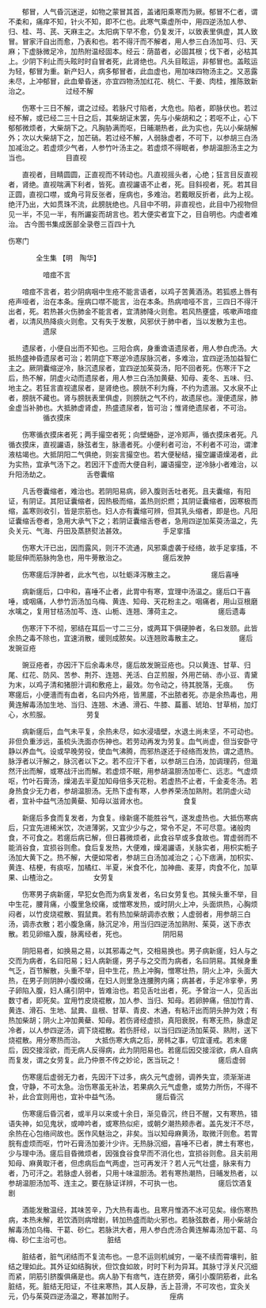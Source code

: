 <!-- { "loadSidebar": true } -->
　　郁冒，人气昏沉迷逆，如物之蒙冒其首，盖诸阳乘寒而为厥。郁冒不仁者，谓不柔和，痛痒不知，针火不知，即不仁也。此寒气乘虚所中，用四逆汤加人参、归、桂、芎、芪、天麻主之。太阳病下早不愈，仍复发汗，以致表里俱虚，其人致冒。冒家汗自出而愈，乃表和也。若不得汗而不解者，用人参三白汤加芎、归、天麻；下虚脉微足冷，加热附温经固本。经云：荫苗者，必固其根；伐下者，必枯其上。少阴下利止而头眩时时自冒者死，此肾绝也。凡头目眩运，非郁冒也。盖眩运为轻，郁冒为重。新产妇人，病多郁冒者，此血虚也，用加味四物汤主之。又恶露未尽，上冲郁冒，此血晕昏迷，亦宜四物汤加红花、桃仁、干姜、肉桂，推陈致新治之。
　　　　　过经不解

　　伤寒十三日不解，谓之过经。若脉尺寸陷者，大危也。陷者，即脉伏也。若过经不解，或已经二三十日之后，其柴胡证末罢，先与小柴胡和之；若呕不止，心下郁郁微烦者，大柴胡下之。凡胸胁满而呕，日晡潮热者，此为实也，先以小柴胡解外；次以大柴胡下之，加芒硝。若过经不解，人弱脉虚者，不可下，以参胡三白汤加减治之。若虚烦少气者，人参竹叶汤主之。若虚烦不得眠者，参胡温胆汤主之为当也。
　　　　　目直视

　　直视者，目睛圆圆，正直视而不转动也。凡直视摇头者，心绝；狂言目反直视者，肾绝。直视喘满下利者，皆死。直视讝语不止者，死。目斜视者，死。若其目正圆，直视口噤，或角弓背反张者，痓病也，多难治。若戴眼反折者，此为上视。绝汗乃出，大如贯珠不流，此膀胱绝也。凡目中不明，非直视也，此目中乃视物但见一半，不见一半，有所讝妄而胡言也。若大便实者宜下之，目自明也。内虚者难治。
古今图书集成医部全录卷三百四十九

伤寒门

　　　　全生集 【明　陶华】

　　　　　喑痖不言

　　喑痖不言者，若少阴病咽中生疮不能言语者，以鸡子苦黄酒汤。若狐惑上唇有疮声哑者，治在本条。痓病口噤不能言，治在本条。热病喑哑不言，三四日不得汗出者，死。若热甚火伤肺金不能言者，宜清肺降火则愈。若风热壅盛，咳嗽声喑痖者，以清风热降痰火则愈。又有失于发散，风邪伏于肺中者，当以发散为主也。
　　　　　遗尿

　　遗尿者，小便自出而不知也。三阳合病，身重谵语遗尿者，用人参白虎汤。大抵热盛神昏遗尿者可治；若阴症下寒逆冷遗尿脉沉者，多难治，宜四逆汤加益智仁主之。厥阴囊缩逆冷，脉沉遗尿者，宜四逆加茱萸汤，阳不回者死。伤寒汗下之后，热不解，阴虚火动而遗尿者，用人参三白汤加黄蘗、知母、麦冬、五味、归、地主之。若狂言直视遣尿者，是肾绝也。膀胱不利为癃，不约为遗溺。又水泉不止者，膀胱不藏也。肾与膀胱表里俱虚，则膀胱之气不约，故遗尿也。溲便遗尿，肺金虚当补肺也。大抵肺虚肾虚，热盛遗尿者，皆可治；惟肾绝遗尿者，不可治。
　　　　　循衣摸床

　　伤寒循衣摸床者死；两手撮空者死；向壁蜷卧，逆冷郑声，循衣摸床者死。凡循衣摸床，直视讝语，脉弦者生，脉濇者死。小便利者可治，不利者不可治，谓津液枯竭也。大抵阴阳二气俱绝，则妄言撮空也。若大便秘结，撮空讝语燥渴者，此为实热，宜承气汤下之。若因汗下虚而大便自利，讝语撮空，逆冷脉小者难治，以升阳汤劫之。
　　　　　舌卷囊缩

　　凡舌卷囊缩者，难治也。若阴阳易病，卵入腹则舌吐者死。且夫囊缩，有阳证，有阴证。其阳证囊缩者，因热极而缩，盖热则炽燃；其阴证囊缩者，因寒极而缩，盖寒则收引，皆是宗筋也。妇人亦有囊缩可辨，但其乳头缩者，即是也。凡阳证囊缩舌卷者，急用大承气下之；若阴证囊缩舌卷者，急用四逆加茱萸汤温之，先灸关元、气海、丹田及蒸脐熨法甚效。
　　　　　手足挛搐

　　伤寒大汗已出，因而露风，则汗不流通，风邪乘虚袭于经络，故手足挛搐，不能屈伸而筋脉拘急也，用牛蒡散治之。
　　　　　瘥后发肿

　　伤寒瘥后浮肿者，此水气也，以牡蛎泽泻散主之。
　　　　　瘥后喜唾

　　病新瘥后，口中和，喜唾不止者，此胃中有寒，宜理中汤温之。瘥后口干喜唾，或咽痛，人参竹沥汤加乌梅、黄连、知母、天花粉主之。咽痛者，用山豆根磨水噙之，复用甘桔汤加芩、连、山栀、连翘、薄荷主之。
　　　　　瘥后遗毒

　　伤寒汗下不彻，邪结在耳后一寸二三分，或两耳下俱硬肿者，名曰发颐。此皆余热之毒不除也，宜速消散，缓则成脓矣。以连翘败毒散主之。
　　　　　瘥后发豌豆疮

　　豌豆疮者，亦因汗下后余毒未尽，瘥后故发豌豆疮也。只以黄连、甘草、归尾、红花、防风、苦参、荆芥、连翘、羌活、白芷煎服，外用芒硝、赤小豆、青黛为末，以鸡子清和猪胆汁调和敷疮上，最效。勿令动之，待其脱落，无痕。　　伤寒瘥后，小便濇而有血者，名曰内外疮，皆黑靥，不出脓者死。亦是余热毒也，用黄连解毒汤加生地、当归、连翘、木通、滑石、牛膝、萹蓄、琥珀、甘草梢，加灯心，水煎服。
　　　　　劳复

　　病新瘥后，血气未平复，余热未尽，如水浸墙壁，水退土尚未坚，不可动也。非但负重涉远，虽梳头洗面亦伤神也。若劳动再发为劳复。血气尚虚，但当安卧守静以养血气。设或早晚劳役，使血气沸腾，而邪热遂还于经络而发热，谓之遗热。脉浮者以汗解之，脉沉者以下之。若不应汗下者，以参胡三白汤，加调理药，但濈然汗出而解，或寒战汗出而解。若虚烦不眠，用参胡温胆汤加枣仁、远志。气虚烦呕，竹叶石膏汤，燥渴去半夏加知母倍多天花粉。若虚热不止者，千金麦冬汤。若身热食少无力者，参胡温胆汤。无热下虚有寒，人参养荣汤加熟附。若阴虚火动者，宜补中益气汤加黄蘗、知母以滋肾水也。
　　　　　食复

　　新瘥后多食而复发者，为食复。缘新瘥不能胜谷气，遂发虚热也。大抵伤寒病后，只宜先进稀米饮，次进薄粥，又宜少少与之，常令不足，不可尽意。诸般肉食，不可食之。若瘥后病已解，但日暮微烦者，此食谷早或多食故也。胃虚弱而不能消谷食，宜损谷则愈。食后复发热，大便难，燥渴讝语，关脉实者，用枳实栀子汤加大黄下之。热不解，大便如常者，参胡三白汤加减治之；心下痞满，加枳实、黄连、桔梗，有痰呕，加橘红、半夏，米食不化，加神曲、麦芽，肉食不化，加草果、山楂治之。
　　　　　女劳复

　　伤寒男子病新瘥，早犯女色而为病复发者，名曰女劳复也。其候头重不举，目中生花，腰背痛，小腹里急绞痛，或憎寒发热，或时阴火上冲，头面烘热，心胸烦闷者，以竹皮烧裩散、猳鼠粪。若有热加柴胡调赤衣散；人虚弱者，用参胡三白汤，调赤衣散；若小腹急痛，脉沉足冷，用当归四逆汤加熟附、茱萸，送下赤衣散。若见卵缩入腹，脉离经者，死也。
　　　　　阴阳易

　　阴阳易者，如换易之易，以其邪毒之气，交相易换也。男子病新瘥，妇人与之交而为病者，名曰阳易；妇人病新瘥，男子与之交而为病者，名曰阴易。其候身重气乏，百节解散，头重不举，目中生花，热上冲胸，憎寒壮热，阴火上冲，头面大热，在男子则阴肿小腹绞痛，在妇人则里急连腰胯内痛；病甚者，手足冷挛拳，男子卵陷入腹，妇人痛引阴中，皆难治也。若见舌吐出者，死。予曾治一人，见舌出数寸者，即死矣。宜用竹皮烧裩散，加人参、当归、知母。若卵肿痛，倍加竹青、黄连、滑石、生地、鼠粪、韭根、甘草、青皮、木通，有粘汗出而阴头肿为效；有热加柴胡；阴火上冲加黄蘗、知母。若伤肾经虚损，真阳衰脱，有寒无热，脉虚足冷者，以人参四逆汤，调下烧裩散。若伤肝经，以当归四逆汤加茱萸、熟附，送下烧裩散。用分寒热而治。　　大抵伤寒大病之后，房帏之事，切宜谨戒。若未瘥后，因交接淫欲，而无病人反得病，此为阴阳易也。若瘥后因交接淫欲，病人自病而复发，谓之女劳复。此乃仲景不传之妙论，医当玩之！
　　　　　瘥后虚弱

　　伤寒瘥后虚弱无力者，先因汗下过多，病久元气虚弱，调养失宜，须渐渐进食，守静，不可太急。治伤寒虽无补法，若果病久元气虚惫，或势力所伤，不得不补，此合宜则用也，宜补中益气汤。
　　　　　瘥后昏沉

　　伤寒瘥后昏沉者，或半月以来或十余日，渐见昏沉，终日不醒，又有寒热，错语失神，如见鬼状，或呻吟者，或寒热似疟，或朝夕潮热颊赤者。盖先发汗不尽，余热在心包络间故也。医作风魅治之，非矣。当以知母麻黄汤，取微汗则愈。若胃脘有虚烦而呕，竹叶石膏汤加姜汁少许。无热脉沉细，喜唾不已者，脾土有寒也，少与理中汤。瘥后目昏微烦者，因强食谷食早而不消化也，宜损谷则愈。且夫前用知母、麻黄取汗者，但虑病后血气两虚，岂可再发汗？若人元气壮盛，脉来有力者，乃可汗之。若脉虚人弱者，只用十味温胆汤。若有寒热潮热，日晡发热者，以参胡温胆汤加芩、连主之。要在脉证详辨，不可执一也。
　　　　　瘥后饮酒复剧

　　酒能发散温经，其味苦辛，乃大热有毒也。且寒月惟酒不冰可见矣。缘伤寒热病，本热未解，若饮酒则病增剧，转加热盛而助火邪也。若脉弦数者，用小柴胡合解毒汤加乌梅、干葛、砂仁。若脉洪大者，用人参白虎汤合黄连解毒汤加干葛、乌梅、砂仁主治可也。
　　　　　脏结

　　脏结者，脏气闭结而不复流布也。一息不运则机缄穷，一毫不续而霄壤判，脏结之理如此。其外证如结胸状，但饮食如故，时时下利为异耳。其脉寸浮关尺沉细而紧，阴筋引脐腹俱痛是也。病人胁下有痞气，连在脐旁，痛引小腹阴筋者，此名脏结，死。脏结无阳证，不往来寒热，其人反静，舌上苔滑，不可攻也，宜灸关元，仍与茱萸四逆汤温之，寒甚加附子。
　　　　　痓病

